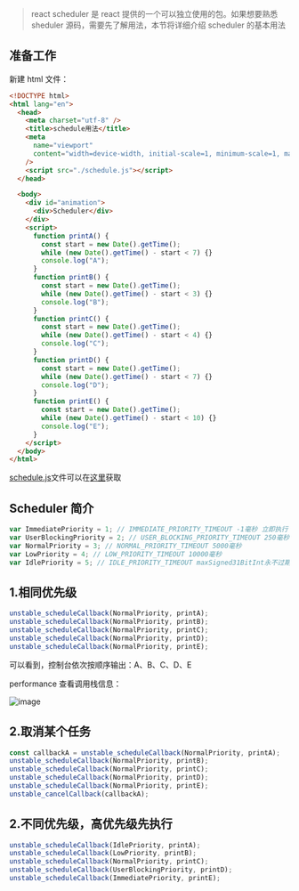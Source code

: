 > react scheduler 是 react 提供的一个可以独立使用的包。如果想要熟悉 sheduler 源码，需要先了解用法，本节将详细介绍 scheduler 的基本用法

## 准备工作

新建 html 文件：

```html
<!DOCTYPE html>
<html lang="en">
  <head>
    <meta charset="utf-8" />
    <title>schedule用法</title>
    <meta
      name="viewport"
      content="width=device-width, initial-scale=1, minimum-scale=1, maximum-scale=1"
    />
    <script src="./schedule.js"></script>
  </head>

  <body>
    <div id="animation">
      <div>Scheduler</div>
    </div>
    <script>
      function printA() {
        const start = new Date().getTime();
        while (new Date().getTime() - start < 7) {}
        console.log("A");
      }
      function printB() {
        const start = new Date().getTime();
        while (new Date().getTime() - start < 3) {}
        console.log("B");
      }
      function printC() {
        const start = new Date().getTime();
        while (new Date().getTime() - start < 4) {}
        console.log("C");
      }
      function printD() {
        const start = new Date().getTime();
        while (new Date().getTime() - start < 7) {}
        console.log("D");
      }
      function printE() {
        const start = new Date().getTime();
        while (new Date().getTime() - start < 10) {}
        console.log("E");
      }
    </script>
  </body>
</html>
```

[schedule.js](./schedule.js)文件可以在[这里](./schedule.js)获取

## Scheduler 简介

```js
var ImmediatePriority = 1; // IMMEDIATE_PRIORITY_TIMEOUT -1毫秒 立即执行
var UserBlockingPriority = 2; // USER_BLOCKING_PRIORITY_TIMEOUT 250毫秒
var NormalPriority = 3; // NORMAL_PRIORITY_TIMEOUT 5000毫秒
var LowPriority = 4; // LOW_PRIORITY_TIMEOUT 10000毫秒
var IdlePriority = 5; // IDLE_PRIORITY_TIMEOUT maxSigned31BitInt永不过期 
```

## 1.相同优先级

```js
unstable_scheduleCallback(NormalPriority, printA);
unstable_scheduleCallback(NormalPriority, printB);
unstable_scheduleCallback(NormalPriority, printC);
unstable_scheduleCallback(NormalPriority, printD);
unstable_scheduleCallback(NormalPriority, printE);
```

可以看到，控制台依次按顺序输出：A、B、C、D、E

performance 查看调用栈信息：

![image](https://github.com/lizuncong/mini-react/blob/master/imgs/scheduler-01.jpg)

## 2.取消某个任务

```js
const callbackA = unstable_scheduleCallback(NormalPriority, printA);
unstable_scheduleCallback(NormalPriority, printB);
unstable_scheduleCallback(NormalPriority, printC);
unstable_scheduleCallback(NormalPriority, printD);
unstable_scheduleCallback(NormalPriority, printE);
unstable_cancelCallback(callbackA);
```

## 2.不同优先级，高优先级先执行

```js
unstable_scheduleCallback(IdlePriority, printA);
unstable_scheduleCallback(LowPriority, printB);
unstable_scheduleCallback(NormalPriority, printC);
unstable_scheduleCallback(UserBlockingPriority, printD);
unstable_scheduleCallback(ImmediatePriority, printE);
```
